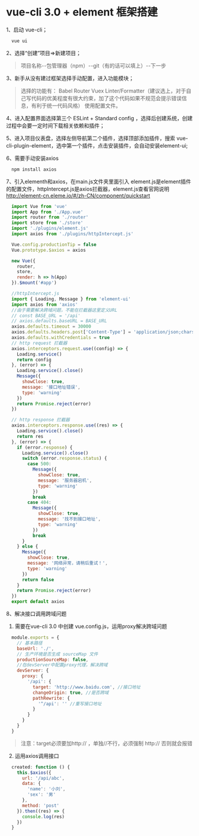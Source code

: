 # vue-cli 3.0 + element 框架搭建

1、启动 vue-cli；
```javascript
  vue ui
```
2、选择“创建”项目=>新建项目；
> 项目名称--包管理器（npm）--git（有的话可以填上）--下一步

3、新手从没有建过框架选择手动配置，进入功能模块；
>选择的功能有：
> Babel
> Router
> Vuex
> Linter/Formatter（建议选上，对于自己写代码的优美程度有很大约束，加了这个代码如果不规范会提示错误信息，有利于统一代码风格）
> 使用配置文件。
>

4、进入配置界面选择第三个 ESLint + Standard config ，选择后创建系统，创建过程中会要一定时间下载相关依赖和插件；

5、进入项目仪表盘，选择左侧导航第二个插件，选择顶部添加插件，搜索 vue-cli-plugin-element，选中第一个插件，点击安装插件，会自动安装element-ui;

6、需要手动安装axios
```javascript
  npm install axios
```

7、引入elementh和axios，在main.js文件夹里面引入 element.js是element插件的配置文件，httpIntercept.js是axios拦截器，element.js查看官网说明 http://element-cn.eleme.io/#/zh-CN/component/quickstart
```javascript
  import Vue from 'vue'
  import App from './App.vue'
  import router from './router'
  import store from './store'
  import './plugins/element.js'
  import axios from './plugins/httpIntercept.js'

  Vue.config.productionTip = false
  Vue.prototype.$axios = axios

  new Vue({
    router,
    store,
    render: h => h(App)
  }).$mount('#app')
```
```javascript
  //httpIntercept.js
  import { Loading, Message } from 'element-ui'
  import axios from 'axios'
  //由于需要解决跨域问题，不能在拦截器这里定义URL
  // const BASE_URL = '/api'
  // axios.defaults.baseURL = BASE_URL
  axios.defaults.timeout = 30000
  axios.defaults.headers.post['Content-Type'] = 'application/json;charset=UTF-8'
  axios.defaults.withCredentials = true
  // http request 拦截器
  axios.interceptors.request.use((config) => {
    Loading.service()
    return config
  }, (error) => {
    Loading.service().close()
    Message({
      showClose: true,
      message: '接口地址错误',
      type: 'warning'
    })
    return Promise.reject(error)
  })

  // http response 拦截器
  axios.interceptors.response.use((res) => {
    Loading.service().close()
    return res
  }, (error) => {
    if (error.response) {
      Loading.service().close()
      switch (error.response.status) {
        case 500:
          Message({
            showClose: true,
            message: '服务器宕机',
            type: 'warning'
          })
          break
        case 404:
          Message({
            showClose: true,
            message: '找不到接口地址',
            type: 'warning'
          })
          break
      }
    } else {
      Message({
        showClose: true,
        message: '网络异常，请稍后重试！',
        type: 'warning'
      })
      return false
    }
    return Promise.reject(error)
  })
  export default axios
```

8、解决接口调用跨域问题
1. 需要在vue-cli 3.0 中创建 vue.config.js，运用proxy解决跨域问题
```javascript
  module.exports = {
    // 基本路径
    baseUrl: './',
    // 生产环境是否生成 sourceMap 文件
    productionSourceMap: false,
    //在devServer中配置proxy代理，解决跨域
    devServer: {
      proxy: {
        '/api': {
          target: 'http://www.baidu.com', //接口地址
          changeOrigin: true, //是否跨域
          pathRewrite: {
            '^/api': '' //重写接口地址
          }
        }
      }
    }
  }
```
>注意：target必须要加http:// ，单独//不行，必须强制 http:// 否则就会报错

2. 运用axios调用接口
```javascript
  created: function () {
    this.$axios({
      url: '/api/abc',
      data: {
        'name': '小刘',
        'sex': '男'
      },
      method: 'post'
    }).then((res) => {
      console.log(res)
    })
  }
```
